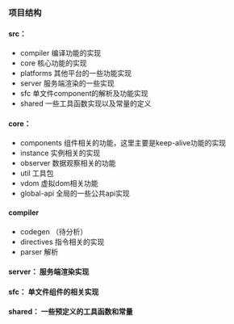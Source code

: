 ### 项目结构

#### src：
* compiler 编译功能的实现
* core 核心功能的实现
* platforms 其他平台的一些功能实现
* server 服务端渲染的一些实现
* sfc 单文件component的解析及功能实现
* shared 一些工具函数实现以及常量的定义

#### core：
* components 组件相关的功能，这里主要是keep-alive功能的实现
* instance 实例相关的实现
* observer 数据观察相关的功能
* util 工具包
* vdom 虚拟dom相关功能
* global-api 全局的一些公共api实现

#### compiler
* codegen （待分析）
* directives 指令相关的实现
* parser 解析

#### server： 服务端渲染实现

#### sfc： 单文件组件的相关实现

#### shared： 一些预定义的工具函数和常量